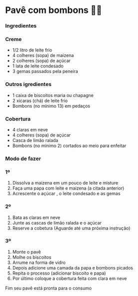 # Pavê com bombons :ice_cream::candy:

### Ingredientes

###  Creme

- 1/2 litro de leite frio
- 4 colheres (sopa) de maizena
- 2 colheres (sopa) de açúcar
- 1 lata de leite condesado
- 3 gemas passados pela peneira

###  Outros igredientes

- 1 caixa de biscoitos maria ou chapagne
- 2 xícaras (chá) de leite frio
- Bombons (no mínimo 13) em pedaços

###  Cobertura

- 4 claras em neve
- 4 colheres (sopa) de açúcar
- Casca de limão ralada
- Bombons (no mínimo 2) cortados ao meio para enfeitar

### Modo de fazer

###   1º

1. Dissolva a maizena em um pouco de leite e misture
2. Faça uma papa com leite e maizena (a citada anterior)
3. Acrescente o açúcar , o leite condesado e as gemas

### 2º

1. Bata as claras em neve
2. Junte as cascas de limão ralada e o açúcar
3. Reserve a cobetura (Aguarde até uma próxima instrução)

### 3º

1. Monte o pavê 
2. Molhe os biscoitos
3. Arrume na forma de vidro
4. Depois adicione uma camada da papa e bombons picados
5. Repita o processo (adicionar biscoito e papa)
6. Por último coloque a cobertura feita com clara em neve

Fim seu pavê está pronta para o consumo



